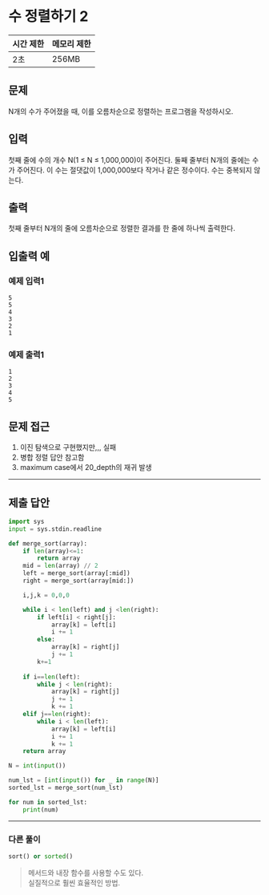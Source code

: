 # 수 정렬하기 2

|시간 제한|메모리 제한|
|----|----|
|2초|256MB|

## 문제
N개의 수가 주어졌을 때, 이를 오름차순으로 정렬하는 프로그램을 작성하시오.

## 입력
첫째 줄에 수의 개수 N(1 ≤ N ≤ 1,000,000)이 주어진다. 둘째 줄부터 N개의 줄에는 수가 주어진다. 이 수는 절댓값이 1,000,000보다 작거나 같은 정수이다. 수는 중복되지 않는다.

## 출력
첫째 줄부터 N개의 줄에 오름차순으로 정렬한 결과를 한 줄에 하나씩 출력한다.

## 입출력 예
### 예제 입력1
```
5
5
4
3
2
1
```
### 예제 출력1
```
1
2
3
4
5
```

## 문제 접근
1. 이진 탐색으로 구현했지만,,, 실패
2. 병합 정렬 답안 참고함
3. maximum case에서 20_depth의 재귀 발생

--- 

## 제출 답안

```python
import sys
input = sys.stdin.readline

def merge_sort(array):
    if len(array)<=1:
        return array
    mid = len(array) // 2
    left = merge_sort(array[:mid])
    right = merge_sort(array[mid:])

    i,j,k = 0,0,0

    while i < len(left) and j <len(right):
        if left[i] < right[j]:
            array[k] = left[i]
            i += 1
        else:
            array[k] = right[j]
            j += 1
        k+=1
    
    if i==len(left):
        while j < len(right):
            array[k] = right[j]
            j += 1
            k += 1
    elif j==len(right):
        while i < len(left):
            array[k] = left[i]
            i += 1
            k += 1
    return array

N = int(input())

num_lst = [int(input()) for _ in range(N)]
sorted_lst = merge_sort(num_lst)

for num in sorted_lst:
    print(num)
```
---
### 다른 풀이

```python
sort() or sorted()
```
> 메서드와 내장 함수를 사용할 수도 있다.<br>
> 실질적으로 훨씬 효율적인 방법.
